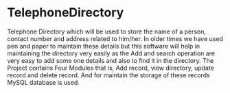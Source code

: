 # TelephoneDirectory

Telephone Directory which will be used to store the name of a person, contact number and
address related to him/her. In older times we have used pen and paper to maintain these details but this
software will help in maintaining the directory very easily as the Add and search operation are very easy
to add some one details and also to find it in the directory. The Project contains Four Modules that is, Add
record, view directory, update record and delete record. And for maintain the storage of these records
MySQL database is used.
